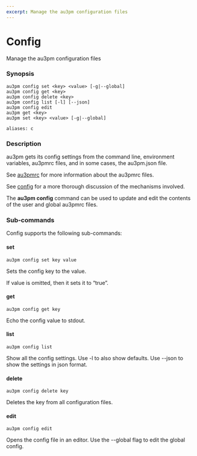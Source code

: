 ```yaml
---
excerpt: Manage the au3pm configuration files
---
```

# Config
Manage the au3pm configuration files

### Synopsis

```
au3pm config set <key> <value> [-g|--global]
au3pm config get <key>
au3pm config delete <key>
au3pm config list [-l] [--json]
au3pm config edit
au3pm get <key>
au3pm set <key> <value> [-g|--global]

aliases: c
```

### Description

au3pm gets its config settings from the command line, environment variables, au3pmrc files, and in some cases, the au3pm.json file.

See [au3pmrc]() for more information about the au3pmrc files.

See [config]() for a more thorough discussion of the mechanisms involved.

The __au3pm config__ command can be used to update and edit the contents of the user and global au3pmrc files.

### Sub-commands

Config supports the following sub-commands:

#### set

```
au3pm config set key value
```

Sets the config key to the value.

If value is omitted, then it sets it to “true”.

#### get

```
au3pm config get key
```

Echo the config value to stdout.

#### list

```
au3pm config list
```

Show all the config settings. Use -l to also show defaults. Use --json to show the settings in json format.

#### delete

```
au3pm config delete key
```

Deletes the key from all configuration files.

#### edit

```
au3pm config edit
```

Opens the config file in an editor. Use the --global flag to edit the global config.
